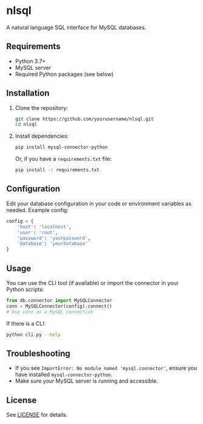 # nlsql

A natural language SQL interface for MySQL databases.

## Requirements
- Python 3.7+
- MySQL server
- Required Python packages (see below)

## Installation

1. Clone the repository:
   ```sh
   git clone https://github.com/yourusername/nlsql.git
   cd nlsql
   ```
2. Install dependencies:
   ```sh
   pip install mysql-connector-python
   ```
   Or, if you have a `requirements.txt` file:
   ```sh
   pip install -r requirements.txt
   ```

## Configuration

Edit your database configuration in your code or environment variables as needed. Example config:
```python
config = {
    'host': 'localhost',
    'user': 'root',
    'password': 'yourpassword',
    'database': 'yourdatabase'
}
```

## Usage

You can use the CLI tool (if available) or import the connector in your Python scripts:

```python
from db.connector import MySQLConnector
conn = MySQLConnector(config).connect()
# Use conn as a MySQL connection
```

If there is a CLI:
```sh
python cli.py --help
```

## Troubleshooting
- If you see `ImportError: No module named 'mysql.connector'`, ensure you have installed `mysql-connector-python`.
- Make sure your MySQL server is running and accessible.

## License
See [LICENSE](LICENSE) for details.